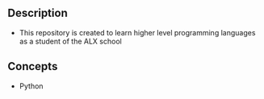 ## Description

- This repository is created to learn higher level programming languages as a student of the ALX school

## Concepts

- Python
